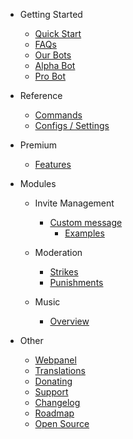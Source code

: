 - Getting Started

  - [Quick Start](/it/getting-started/quick-start.md)
  - [FAQs](/it/getting-started/faq.md)
  - [Our Bots](/it/getting-started/our-bots.md)
  - [Alpha Bot](/it/getting-started/alpha.md)
  - [Pro Bot](/it/getting-started/pro.md)

- Reference

  - [Commands](/it/reference/commands.md)
  - [Configs / Settings](/it/reference/settings.md)

- Premium

  - [Features](/it/premium/features.md)

- Modules

  - Invite Management

    - [Custom message](/it/modules/invites/custom-messages.md)
      - [Examples](/it/modules/invites/examples.md)

  - Moderation

    - [Strikes](/it/modules/moderation/strikes.md)
    - [Punishments](/it/modules/moderation/punishments.md)

  - Music

    - [Overview](/it/modules/music/overview.md)

- Other

  - [Webpanel](/it/other/webpanel.md)
  - [Translations](/it/other/translations.md)
  - [Donating](/it/other/donating.md)
  - [Support](/it/other/support.md)
  - [Changelog](/it/other/changelog.md)
  - [Roadmap](/it/other/roadmap.md)
  - [Open Source](/it/other/open-source.md)
